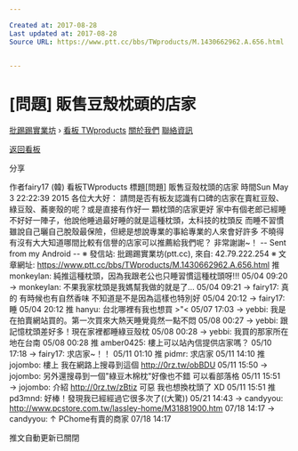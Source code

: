 ```yaml
---

Created at: 2017-08-28
Last updated at: 2017-08-28
Source URL: https://www.ptt.cc/bbs/TWproducts/M.1430662962.A.656.html


---
```


# [問題] 販售豆殼枕頭的店家


[批踢踢實業坊](https://www.ptt.cc/) › [看板 TWproducts](https://www.ptt.cc/bbs/TWproducts/index.html) [關於我們](https://www.ptt.cc/about.html) [聯絡資訊](https://www.ptt.cc/contact.html)

[返回看板](https://www.ptt.cc/bbs/TWproducts/index.html)

分享

作者fairy17 (韓)
看板TWproducts
標題\[問題\] 販售豆殼枕頭的店家
時間Sun May 3 22:22:39 2015
各位大大好： 請問是否有板友認識有口碑的店家在賣紅豆殼、綠豆殼、蕎麥殼的呢？或是直接有作好一 顆枕頭的店家更好 家中有個老郎已經睡不好好一陣子，他說他睡過最好睡的就是這種枕頭，太科技的枕頭反 而睡不習慣 雖說自己曬自己脫殼最保險，但總是想說專業的事給專業的人來會好許多 不曉得有沒有大大知道哪間比較有信譽的店家可以推薦給我們呢？ 非常謝謝~！ -- Sent from my Android -- ※ 發信站: 批踢踢實業坊(ptt.cc), 來自: 42.79.222.254 ※ 文章網址: <https://www.ptt.cc/bbs/TWproducts/M.1430662962.A.656.html>
推 monkeylan: 純推這種枕頭，因為我跟老公也只睡習慣這種枕頭呀!!! 05/04 09:20
→ monkeylan: 不果我家枕頭是我媽幫我做的就是了... 05/04 09:21
→ fairy17: 真的 有時候也有自然香味 不知道是不是因為這樣也特別好 05/04 20:12
→ fairy17: 睡 05/04 20:12
推 hanyu: 台北哪裡有我也想買 >"< 05/07 17:03
→ yebbi: 我是在拍賣網站買的。第一次買來大熱天睡覺竟然一點不悶 05/08 00:27
→ yebbi: 跟記憶枕頭差好多！現在家裡都睡綠豆殼枕 05/08 00:28
→ yebbi: 我買的那家所在地在台南 05/08 00:28
推 amber0425: 樓上可以站內信提供店家嗎？ 05/10 17:18
→ fairy17: 求店家~！！ 05/11 01:10
推 pidmr: 求店家 05/11 14:10
推 jojombo: 樓上 我在網路上搜尋到這個 <http://0rz.tw/obBDU> 05/11 15:50
→ jojombo: 另外還搜尋到一個"綠豆木棉枕"好像也不錯 可以看部落格 05/11 15:51
→ jojombo: 介紹 <http://0rz.tw/zBtiz> 可惡 我也想換枕頭了 XD 05/11 15:51
推 pd3mnd: 好棒！發現我已經經過它很多次了((大驚)) 05/21 14:43
→ candyyou: <http://www.pcstore.com.tw/lassley-home/M31881900.htm> 07/18 14:17
→ candyyou: ↑ PChome有賣的商家 07/18 14:17

推文自動更新已關閉

